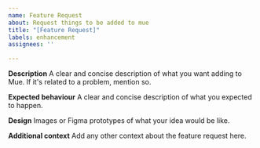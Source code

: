 ```yaml
---
name: Feature Request
about: Request things to be added to mue
title: "[Feature Request]"
labels: enhancement
assignees: ''

---
```


**Description**
A clear and concise description of what you want adding to Mue. If it's related to a problem, mention so.

**Expected behaviour**
A clear and concise description of what you expected to happen.

**Design**
Images or Figma prototypes of what your idea would be like.

**Additional context**
Add any other context about the feature request here.